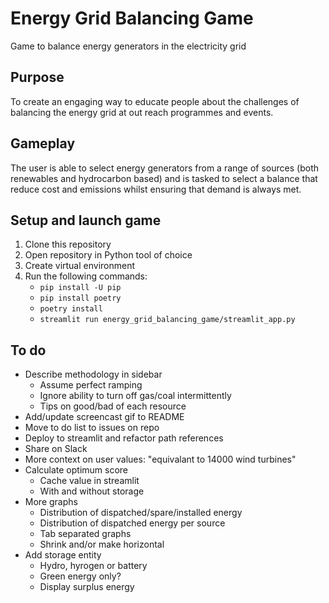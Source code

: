 # Energy Grid Balancing Game
Game to balance energy generators in the electricity grid

## Purpose
To create an engaging way to educate people about the challenges of balancing the energy grid at out reach programmes and events.

## Gameplay
The user is able to select energy generators from a range of sources (both renewables and hydrocarbon based) and is tasked to select a balance that reduce cost and emissions whilst ensuring that demand is always met.

## Setup and launch game
1. Clone this repository
1. Open repository in Python tool of choice
1. Create virtual environment
1. Run the following commands:
    - `pip install -U pip`
    - `pip install poetry`
    - `poetry install`
    - `streamlit run energy_grid_balancing_game/streamlit_app.py`

## To do
- Describe methodology in sidebar
    - Assume perfect ramping
    - Ignore ability to turn off gas/coal intermittently
    - Tips on good/bad of each resource
- Add/update screencast gif to README
- Move to do list to issues on repo
- Deploy to streamlit and refactor path references
- Share on Slack
- More context on user values: "equivalant to 14000 wind turbines"
- Calculate optimum score
    - Cache value in streamlit
    - With and without storage
- More graphs
    - Distribution of dispatched/spare/installed energy
    - Distribution of dispatched energy per source
    - Tab separated graphs
    - Shrink and/or make horizontal
- Add storage entity
    - Hydro, hyrogen or battery
    - Green energy only?
    - Display surplus energy